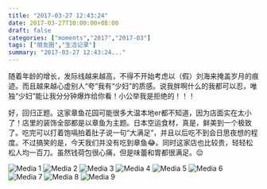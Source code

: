 ```yaml
---
title: "2017-03-27 12:43:24"
date: 2017-03-27T10:00:00+08:00
draft: false
categories: ["moments","2017","2017-03"]
tags: ["朋友圈","生活记录"]
summary: "2017-03-27 12:43:24..."
---
```


随着年龄的增长，发际线越来越高，不得不开始考虑以（假）刘海来掩盖岁月的痕迹。而且越来越心虚别人“夸”我有“少妇”的质感。说我胖啊什么的我都可以忍，唯独“少妇”能让我分分钟爆炸给你看！小公举我是拒绝的！！！

好，回归正题。这家章鱼花园可能很多大温本地er都不知道，因为店面实在太小了！店里的装饰全部都是以章鱼为主题。日本空运食材，真是，鲜美到一个极致了。吃完可以打着饱嗝拍着肚子说一句“大满足”，并且以后吃不到会日思夜想的程度。不过搞笑的是，今天我们并没有吃到章鱼😂。同时这家店也比较贵，轻轻松松人均一百刀。虽然钱荷包很心痛，但是味蕾和胃都很满足。😌

![Media 1](/Moments/photos/2017-03-27/201703271243240.jpg)
![Media 2](/Moments/photos/2017-03-27/201703271243241.jpg)
![Media 3](/Moments/photos/2017-03-27/201703271243242.jpg)
![Media 4](/Moments/photos/2017-03-27/201703271243243.jpg)
![Media 5](/Moments/photos/2017-03-27/201703271243244.jpg)
![Media 6](/Moments/photos/2017-03-27/201703271243245.jpg)
![Media 7](/Moments/photos/2017-03-27/201703271243246.jpg)
![Media 8](/Moments/photos/2017-03-27/201703271243247.jpg)
![Media 9](/Moments/photos/2017-03-27/201703271243248.jpg)

